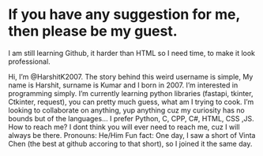 # If you have any suggestion for me, then please be my guest.
I am still learning Github, it harder than HTML so I need time, to make it look professional.

Hi, I’m @HarshitK2007.
The story behind this weird username is simple, My name is Harshit, surname is Kumar and I born in 2007.
I’m interested in programming simply.
I’m currently learning python libraries (fastapi, tkinter, Ctkinter, request), you can pretty much guess, what am I trying to cook.
I’m looking to collaborate on anything, yup anything cuz my curiosity has no bounds but of the languages... I prefer Python, C, CPP, C#, HTML, CSS ,JS.
How to reach me? I dont think you will ever need to reach me, cuz I will always be there.
Pronouns: He/Him
Fun fact: One day, I saw a short of Vinta Chen (the best at github accoring to that short), so I joined it the same day.

<!---
HarshitK2007/HarshitK2007 is a ✨ special ✨ repository because its `README.md` (this file) appears on your GitHub profile.
You can click the Preview link to take a look at your changes.
--->

